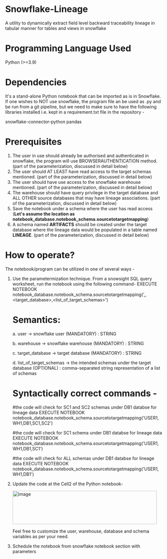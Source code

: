 # Snowflake-Lineage
A utility to dynamically extract field level backward traceability lineage in tabular manner for tables and views in snowflake 

# Programming Language Used
Python (>=3.9)

# Dependencies
It's a stand-alone Python notebook that can be imported as is in Snowflake. If one wishes to NOT use snowflake, the program file an be used as .py and be run from a git pipeline, but we need to make sure to have the following libraries installed i.e. kept in a requirement.txt file in the repository -

snowflake-connector-python
pandas

# Prerequisites
1. The user in use should already be authorised and authenticated in snowflake, the program will use BROWSERAUTHENTICATION method. (part of the parameterization, discussed in detail below)
2. The user should AT LEAST have read access to the target schemas mentioned. (part of the parameterization, discussed in detail below)
3. The user should have use access to the snowflake warehouse mentioned. (part of the parameterization, discussed in detail below)
4. The warehouse should have query privilege in the target database and ALL OTHER source databases that may have lineage associations. (part of the parameterization, discussed in detail below)
5. Save the notebook under a schema where the user has read access (**Let's assume the location as notebook_database.notebook_schema.sourcetotargetmapping**)
6. A schema named **ARTIFACTS** should be created under the target database where the lineage data would be populated in a table named **LINEAGE**. (part of the parameterization, discussed in detail below)

# How to operate?
The notebook/program can be utilized in one of several ways -

1. Use the parametermization technique. From a snowsight SQL query worksheet, run the notebook using the following command-
   EXECUTE NOTEBOOK notebook_database.notebook_schema.sourcetotargetmapping('<username>,<warehouse>,<target_database>,<list_of_target_schemas>')
   
   # Semantics:
   
     a. user -> snowflake user (MANDATORY) : STRING
   
     b. warehouse -> snowflake warehouse (MANDATORY) : STRING
   
     c. target_database -> target database (MANDATORY) : STRING
   
     d. list_of_target_schemas -> the intended schemas under the target database (OPTIONAL) : comma-separated string representation of a list of schemas

   # Syntactically correct commands -
   
   #the code will check for SC1 and SC2 schemas under DB1 databse for lineage data
   EXECUTE NOTEBOOK notebook_database.notebook_schema.sourcetotargetmapping('USER1,WH1,DB1,SC1,SC2')
   
   #the code will check for SC1 schema under DB1 databse for lineage data
   EXECUTE NOTEBOOK notebook_database.notebook_schema.sourcetotargetmapping('USER1,WH1,DB1,SC1')
   
   #the code will check for ALL schemas under DB1 databse for lineage data
   EXECUTE NOTEBOOK notebook_database.notebook_schema.sourcetotargetmapping('USER1,WH1,DB1')

2. Update the code at the Cell2 of the Python notebook-
   
   <img width="462" height="107" alt="image" src="https://github.com/user-attachments/assets/cef259cf-bf5c-4612-8b36-52d7420aaa40" />

   Feel free to customize the user, warehouse, database and schema variables as per your need.
  
3. Schedule the notebook from snowflake notebook section with parameters





